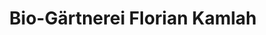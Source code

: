 ---
title: "Bio-Gärtnerei Florian Kamlah"
url: /muenchen/bio-gaertnerei-florian-kamlah/
shop: Gemüse & Obst
---